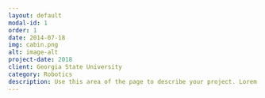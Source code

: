 ```yaml
---
layout: default
modal-id: 1
order: 1
date: 2014-07-18
img: cabin.png
alt: image-alt
project-date: 2018
client: Georgia State University
category: Robotics
description: Use this area of the page to describe your project. Lorem ipsum dolor sit amet, consectetur adipisicing elit. Mollitia neque assumenda ipsam nihil, molestias magnam, recusandae quos quis inventore quisquam velit asperiores, vitae? Reprehenderit soluta, eos quod consequuntur itaque. Nam.
---
```

